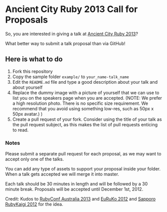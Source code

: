 # Ancient City Ruby 2013 Call for Proposals

So, you are interested in giving a talk at [Ancient City Ruby 2013](http://ancientcityruby.com)?

What better way to submit a talk proposal than via GitHub!

## Here is what to do

1. Fork this repository
2. Copy the sample folder `example/` to `your_name-talk_name`
3. Edit the `README.md` file and type a good description about your talk
   and about yourself
4. Replace the dummy image with a picture of yourself that we
   can use to list you on the speakers page when you are accepted.  (NOTE: We prefer a high resolution photo. There is no specific size requirement.  We recommend that you avoid using something low-res, such as 50px x 50px avatar.)
   )
5. Create a pull request of your fork. Consider using the title of your
   talk as the pull request subject, as this makes the list of pull requests
   enticing to read.

### Notes

Please submit a separate pull request for each proposal, as we may want to
accept only one of the talks.

You can add any type of assets to support your proposal inside your folder.
When a talk gets accepted we will merge it into master.

Each talk should be 30 minutes in length and will be followed by a 30 minute break.
Proposals will be accepted until December 1st, 2012.

Credit: Kudos to
[RubyConf Australia 2013](https://github.com/rubyaustralia/rubyconfau-2013-cfp) and
[EuRuKo 2012](https://github.com/euruko2012/call-for-proposals) and
[Sapporo RubyKaigi 2012](https://github.com/sprk2012/sprk2012-cfp) for the idea.
